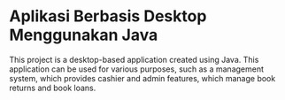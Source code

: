 # Aplikasi Berbasis Desktop Menggunakan Java

This project is a desktop-based application created using Java. This application can be used for various purposes, such as a management system, which provides cashier and admin features, which manage book returns and book loans.
